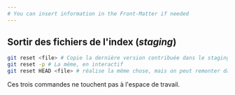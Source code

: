 ```yaml
---
# You can insert information in the Front-Matter if needed
---
```

## Sortir des fichiers de l'index (_staging_)

```bash
git reset <file> # Copie la dernière version contribuée dans le staging
git reset -p # La même, en interactif
git reset HEAD <file> # réalise la même chose, mais on peut remonter dans l'historique
```



Ces trois commandes ne touchent pas à l'espace de travail.
